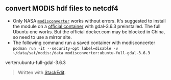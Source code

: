 ## convert MODIS hdf files to netcdf4
- Only NASA [`modisconverter`](https://github.com/nasa/modisconverter/tree/main) works without errors.  It's suggested to install the module on a [official container](https://hub.docker.com/r/osgeo/gdal/tags) with gdal-3.6.3 preinstalled. The full Ubuntu one works. But the official docker.com may be blocked in China, so need to use a mirror site.
- The following command run a saved container with modisconcerter
`podman run -it --security-opt label=disable -v ~/data/sat/modis:/data modisconverter:ubuntu-full-gdal-3.6.3`

verter:ubuntu-full-gdal-3.6.3

> Written with [StackEdit](https://stackedit.io/).
<!--stackedit_data:
eyJoaXN0b3J5IjpbMTkxMzEyNDE3NF19
-->